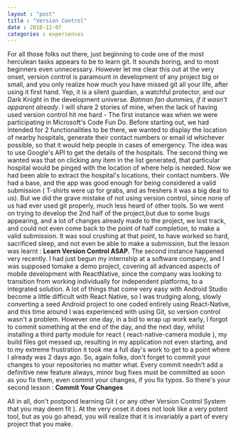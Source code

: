 ```yaml
---
layout : "post"
title : "Version Control"
date : 2018-12-07
categories : experiences
---
```


For all those folks out there, just beginning to code one of the most herculean tasks appears to be to learn git. It sounds boring, and to most beginners even unnecessary. However let me clear this out at the very onset, version control is paramount in development of any project big or small, and you only realize how much you have missed git all your life, after using it first hand. Yep, it is a silent guardian, a watchful protector, and our Dark Knight in the development universe.  *Batman fan dummies, if it wasn't apparent already*. I will share 2 stories of mine, when the lack of having used version control hit me hard - 
The first instance was when we were participating in Microsoft's Code Fun Do. Before starting out, we had intended for 2 functionalities to be there,  we wanted to display the location of nearby hospitals, generate their contact numbers or email id whichever possible, so that it would help people in cases of emergency. The idea was to use Google's API to get the details of the hospitals. The second thing we wanted was that on clicking any item in the list generated, that particular hospital would be pinged with the location of where help is needed. Now we had been able to extract the hospital's locations, their contact numbers. We had a base, and the app was good enough for being considered a valid submission ( T-shirts were up for grabs, and as freshers it was a big deal to us). But we did the grave mistake of not using version control, since none of us had ever used git properly, much less heard of other tools. So we went on trying to develop the 2nd half of the project,but due to some bugs appearing, and a lot of changes already made to the project, we lost track, and could not even come back to the point of half completion, to make a valid submission. It was soul crushing at that point, to have worked so hard, sacrificed sleep, and not even be able to make a submission, but the lesson was learnt : **Learn Version Control ASAP.**
The second instance happened very recently. I had just begun my internship at a software company, and I was supposed tomake a demo project, covering all advanced aspects of mobile development with ReactNative, since the company was looking to transition from working individually for independent platforms, to a integrated solution. A lot of things that come very easy with Android Studio become a little difficult with React Native, so I was trudging along, slowly converting a seed Android project to one coded entirely using React-Native, and this time around I was experienced with using Git, so version control wasn't a problem. However one day, in a bid to wrap up work early, I forgot to commit something at the end of the day, and the next day, whilst installing a third party module for react ( react-native-camera module ), my build files got messed up, resulting in my application not even starting, and to my extreme frustration it took me a full day's work to get to a point where I already was 2 days ago. So, again folks, don't forget to commit your changes to your repositories no matter what. Every commit needn't add a definitive new feature always, minor bug fixes must be committed as soon as you fix them, even commit your changes, if you fix typos. So there's your second lesson : **Commit Your Changes**

All in all, don't postpond learning Git ( or any other Version Control System that you may deem fit ). At the very onset it does not look like a very potent tool, but as you go ahead, you will realize that it is invariably a part of every project that you make.